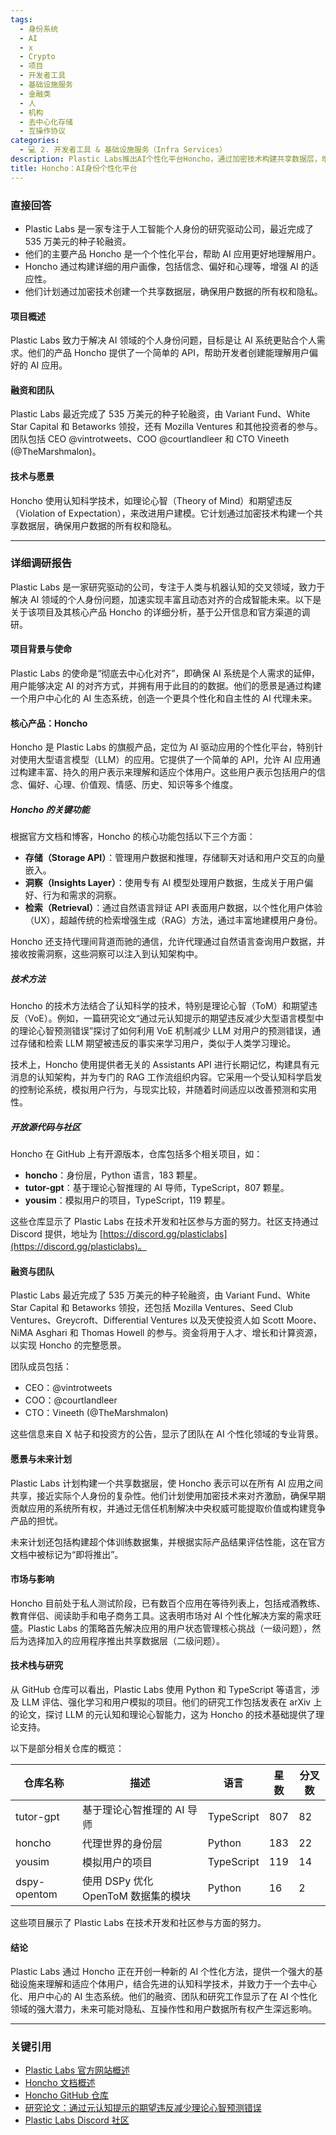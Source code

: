 ```yaml
---
tags:
  - 身份系统
  - AI
  - x
  - Crypto
  - 项目
  - 开发者工具
  - 基础设施服务
  - 金融类
  - 人
  - 机构
  - 去中心化存储
  - 互操作协议
categories:
  - 💻 2. 开发者工具 & 基础设施服务（Infra Services）
description: Plastic Labs推出AI个性化平台Honcho，通过加密技术构建共享数据层，增强用户数据所有权和隐私。
title: Honcho：AI身份个性化平台
---
```

### 直接回答

- Plastic Labs 是一家专注于人工智能个人身份的研究驱动公司，最近完成了 535 万美元的种子轮融资。
- 他们的主要产品 Honcho 是一个个性化平台，帮助 AI 应用更好地理解用户。
- Honcho 通过构建详细的用户画像，包括信念、偏好和心理等，增强 AI 的适应性。
- 他们计划通过加密技术创建一个共享数据层，确保用户数据的所有权和隐私。

#### 项目概述
Plastic Labs 致力于解决 AI 领域的个人身份问题，目标是让 AI 系统更贴合个人需求。他们的产品 Honcho 提供了一个简单的 API，帮助开发者创建能理解用户偏好的 AI 应用。

#### 融资和团队
Plastic Labs 最近完成了 535 万美元的种子轮融资，由 Variant Fund、White Star Capital 和 Betaworks 领投，还有 Mozilla Ventures 和其他投资者的参与。团队包括 CEO @vintrotweets、COO @courtlandleer 和 CTO Vineeth (@TheMarshmalon)。

#### 技术与愿景
Honcho 使用认知科学技术，如理论心智（Theory of Mind）和期望违反（Violation of Expectation），来改进用户建模。它计划通过加密技术构建一个共享数据层，确保用户数据的所有权和隐私。

---

### 详细调研报告

Plastic Labs 是一家研究驱动的公司，专注于人类与机器认知的交叉领域，致力于解决 AI 领域的个人身份问题，加速实现丰富且动态对齐的合成智能未来。以下是关于该项目及其核心产品 Honcho 的详细分析，基于公开信息和官方渠道的调研。

#### 项目背景与使命
Plastic Labs 的使命是“彻底去中心化对齐”，即确保 AI 系统是个人需求的延伸，用户能够决定 AI 的对齐方式，并拥有用于此目的的数据。他们的愿景是通过构建一个用户中心化的 AI 生态系统，创造一个更具个性化和自主性的 AI 代理未来。

#### 核心产品：Honcho
Honcho 是 Plastic Labs 的旗舰产品，定位为 AI 驱动应用的个性化平台，特别针对使用大型语言模型（LLM）的应用。它提供了一个简单的 API，允许 AI 应用通过构建丰富、持久的用户表示来理解和适应个体用户。这些用户表示包括用户的信念、偏好、心理、价值观、情感、历史、知识等多个维度。

##### Honcho 的关键功能
根据官方文档和博客，Honcho 的核心功能包括以下三个方面：
- **存储（Storage API）**：管理用户数据和推理，存储聊天对话和用户交互的向量嵌入。
- **洞察（Insights Layer）**：使用专有 AI 模型处理用户数据，生成关于用户偏好、行为和需求的洞察。
- **检索（Retrieval）**：通过自然语言辩证 API 表面用户数据，以个性化用户体验（UX），超越传统的检索增强生成（RAG）方法，通过丰富地建模用户身份。

Honcho 还支持代理间背道而驰的通信，允许代理通过自然语言查询用户数据，并接收按需洞察，这些洞察可以注入到认知架构中。

##### 技术方法
Honcho 的技术方法结合了认知科学的技术，特别是理论心智（ToM）和期望违反（VoE）。例如，一篇研究论文“通过元认知提示的期望违反减少大型语言模型中的理论心智预测错误”探讨了如何利用 VoE 机制减少 LLM 对用户的预测错误，通过存储和检索 LLM 期望被违反的事实来学习用户，类似于人类学习理论。

技术上，Honcho 使用提供者无关的 Assistants API 进行长期记忆，构建具有元消息的认知架构，并为专门的 RAG 工作流组织内容。它采用一个受认知科学启发的控制论系统，模拟用户行为，与现实比较，并随着时间适应以改善预测和实用性。

##### 开放源代码与社区
Honcho 在 GitHub 上有开源版本，仓库包括多个相关项目，如：
- **honcho**：身份层，Python 语言，183 颗星。
- **tutor-gpt**：基于理论心智推理的 AI 导师，TypeScript，807 颗星。
- **yousim**：模拟用户的项目，TypeScript，119 颗星。

这些仓库显示了 Plastic Labs 在技术开发和社区参与方面的努力。社区支持通过 Discord 提供，地址为 [https://discord.gg/plasticlabs](https://discord.gg/plasticlabs)。

#### 融资与团队
Plastic Labs 最近完成了 535 万美元的种子轮融资，由 Variant Fund、White Star Capital 和 Betaworks 领投，还包括 Mozilla Ventures、Seed Club Ventures、Greycroft、Differential Ventures 以及天使投资人如 Scott Moore、NiMA Asghari 和 Thomas Howell 的参与。资金将用于人才、增长和计算资源，以实现 Honcho 的完整愿景。

团队成员包括：
- CEO：@vintrotweets
- COO：@courtlandleer
- CTO：Vineeth (@TheMarshmalon)

这些信息来自 X 帖子和投资方的公告，显示了团队在 AI 个性化领域的专业背景。

#### 愿景与未来计划
Plastic Labs 计划构建一个共享数据层，使 Honcho 表示可以在所有 AI 应用之间共享，接近实际个人身份的复杂性。他们计划使用加密技术来对齐激励，确保早期贡献应用的系统所有权，并通过无信任机制解决中央权威可能提取价值或构建竞争产品的担忧。

未来计划还包括构建超个体训练数据集，并根据实际产品结果评估性能，这在官方文档中被标记为“即将推出”。

#### 市场与影响
Honcho 目前处于私人测试阶段，已有数百个应用在等待列表上，包括戒酒教练、教育伴侣、阅读助手和电子商务工具。这表明市场对 AI 个性化解决方案的需求旺盛。Plastic Labs 的策略首先解决应用的用户状态管理核心挑战（一级问题），然后为选择加入的应用程序推出共享数据层（二级问题）。

#### 技术栈与研究
从 GitHub 仓库可以看出，Plastic Labs 使用 Python 和 TypeScript 等语言，涉及 LLM 评估、强化学习和用户模拟的项目。他们的研究工作包括发表在 arXiv 上的论文，探讨 LLM 的元认知和理论心智能力，这为 Honcho 的技术基础提供了理论支持。

以下是部分相关仓库的概览：

| 仓库名称       | 描述                                   | 语言      | 星数 | 分叉数 |
|----------------|----------------------------------------|-----------|------|--------|
| tutor-gpt      | 基于理论心智推理的 AI 导师             | TypeScript| 807  | 82     |
| honcho         | 代理世界的身份层                       | Python    | 183  | 22     |
| yousim         | 模拟用户的项目                         | TypeScript| 119  | 14     |
| dspy-opentom   | 使用 DSPy 优化 OpenToM 数据集的模块     | Python    | 16   | 2      |

这些项目展示了 Plastic Labs 在技术开发和社区参与方面的努力。

#### 结论
Plastic Labs 通过 Honcho 正在开创一种新的 AI 个性化方法，提供一个强大的基础设施来理解和适应个体用户，结合先进的认知科学技术，并致力于一个去中心化、用户中心的 AI 生态系统。他们的融资、团队和研究工作显示了在 AI 个性化领域的强大潜力，未来可能对隐私、互操作性和用户数据所有权产生深远影响。

---

### 关键引用
- [Plastic Labs 官方网站概述](https://plasticlabs.ai)
- [Honcho 文档概述](https://docs.honcho.dev)
- [Honcho GitHub 仓库](https://github.com/plastic-labs/honcho)
- [研究论文：通过元认知提示的期望违反减少理论心智预测错误](https://arxiv.org/abs/2310.06983)
- [Plastic Labs Discord 社区](https://discord.gg/plasticlabs)